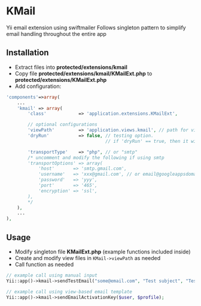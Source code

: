 KMail
=============================

Yii email extension using swiftmailer
Follows singleton pattern to simplify email handling throughout the entire app

## Installation

* Extract files into **protected/extensions/kmail**
* Copy file **protected/extensions/kmail/KMailExt.php** to **protected/extensions/KMailExt.php**
* Add configuration:

```php
'components'=>array(
    ...
    'kmail' => array(
        'class'            => 'application.extensions.KMailExt',

        // optional configurations
        'viewPath'         => 'application.views.kmail', // path for view-based email templates
        'dryRun'           => false, // testing option.
                                     // if 'dryRun' == true, then it will NOT send out real emails

        'transportType'    => "php", // or "smtp"
        /* uncomment and modify the following if using smtp
        'transportOptions' => array(
            'host'       => 'smtp.gmail.com',
            'username'   => 'xxx@gmail.com', // or email@googleappsdomain.com
            'password'   => 'yyy',
            'port'       => '465',
            'encryption' => 'ssl',
        ),
        */
    ),
    ...
),
```

## Usage

* Modify singleton file **KMailExt.php** (example functions included inside)
* Create and modify view files in `KMail->viewPath` as needed
* Call function as needed

```php
// example call using manual input
Yii::app()->kmail->sendTestEmail("some@email.com", "Test subject", "Test body");

// example call using view-based email template
Yii::app()->kmail->sendEmailActivationKey($user, $profile);
```

